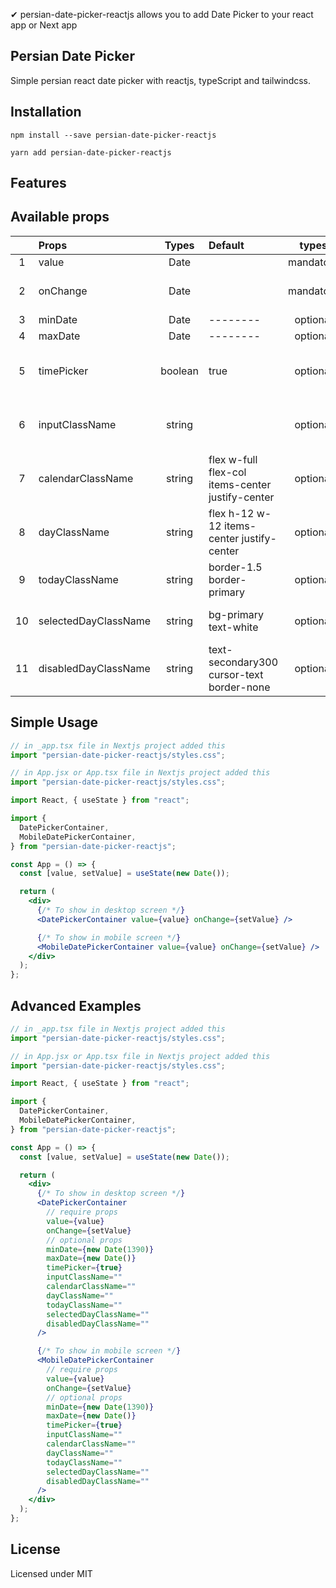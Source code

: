 ✔ persian-date-picker-reactjs allows you to add Date Picker to your react app or Next app

## Persian Date Picker

Simple persian react date picker with reactjs, typeScript and tailwindcss.

## Installation

```
npm install --save persian-date-picker-reactjs

yarn add persian-date-picker-reactjs

```

## Features

## Available props

|     | Props                |  Types  | Default                                          |   types   | Description                          |
| :-: | :------------------- | :-----: | :----------------------------------------------- | :-------: | :----------------------------------- |
|  1  | value                |  Date   |                                                  | mandatory |                                      |
|  2  | onChange             |  Date   |                                                  | mandatory | To change Date picker input          |
|  3  | minDate              |  Date   | --------                                         | optional  |                                      |
|  4  | maxDate              |  Date   | --------                                         | optional  |                                      |
|  5  | timePicker           | boolean | true                                             | optional  | To show Time picker (default true)   |
|  6  | inputClassName       | string  |                                                  | optional  | To change Date picker input's styles |
|  7  | calendarClassName    | string  | flex w-full flex-col items-center justify-center | optional  | To change calendar's styles          |
|  8  | dayClassName         | string  | flex h-12 w-12 items-center justify-center       | optional  | To change calendar's styles          |
|  9  | todayClassName       | string  | border-1.5 border-primary                        | optional  | To change day's styles               |
| 10  | selectedDayClassName | string  | bg-primary text-white                            | optional  | To change selected day's styles      |
| 11  | disabledDayClassName | string  | text-secondary300 cursor-text border-none        | optional  | To change disabled day's styles      |

## Simple Usage

```jsx
// in _app.tsx file in Nextjs project added this
import "persian-date-picker-reactjs/styles.css";

// in App.jsx or App.tsx file in Nextjs project added this
import "persian-date-picker-reactjs/styles.css";
```

```jsx
import React, { useState } from "react";

import {
  DatePickerContainer,
  MobileDatePickerContainer,
} from "persian-date-picker-reactjs";

const App = () => {
  const [value, setValue] = useState(new Date());

  return (
    <div>
      {/* To show in desktop screen */}
      <DatePickerContainer value={value} onChange={setValue} />

      {/* To show in mobile screen */}
      <MobileDatePickerContainer value={value} onChange={setValue} />
    </div>
  );
};
```

## Advanced Examples

```jsx
// in _app.tsx file in Nextjs project added this
import "persian-date-picker-reactjs/styles.css";

// in App.jsx or App.tsx file in Nextjs project added this
import "persian-date-picker-reactjs/styles.css";
```

```jsx
import React, { useState } from "react";

import {
  DatePickerContainer,
  MobileDatePickerContainer,
} from "persian-date-picker-reactjs";

const App = () => {
  const [value, setValue] = useState(new Date());

  return (
    <div>
      {/* To show in desktop screen */}
      <DatePickerContainer
        // require props
        value={value}
        onChange={setValue}
        // optional props
        minDate={new Date(1390)}
        maxDate={new Date()}
        timePicker={true}
        inputClassName=""
        calendarClassName=""
        dayClassName=""
        todayClassName=""
        selectedDayClassName=""
        disabledDayClassName=""
      />

      {/* To show in mobile screen */}
      <MobileDatePickerContainer
        // require props
        value={value}
        onChange={setValue}
        // optional props
        minDate={new Date(1390)}
        maxDate={new Date()}
        timePicker={true}
        inputClassName=""
        calendarClassName=""
        dayClassName=""
        todayClassName=""
        selectedDayClassName=""
        disabledDayClassName=""
      />
    </div>
  );
};
```

## License

Licensed under MIT
